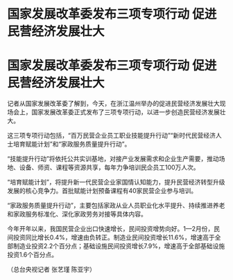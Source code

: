 # 国家发展改革委发布三项专项行动 促进民营经济发展壮大

# 国家发展改革委发布三项专项行动 促进民营经济发展壮大

记者从国家发展改革委了解到，今天，在浙江温州举办的促进民营经济发展壮大现场会上，国家发展改革委正式发布了三项专项行动，以进一步创造民营经济发展壮大。

这三项专项行动包括，“百万民营企业员工职业技能提升行动”“新时代民营经济人士培育赋能计划”和“家政服务质量提升行动”。

“技能提升行动”将依托公共实训基地，对接产业发展需求和企业生产需要，推动场地、设备、师资、课程等资源共享，每年力争培训民企员工100万人次。

“培育赋能计划”，将提升新一代民营企业家国情认知能力，提升民营经济转型升级发展的核心竞争力。首批赋能计划预备课程有40家民营企业参与培训。

“家政服务质量提升行动”，主要包括家政从业人员职业化水平提升、持续推进养老和家政服务标准化、深化家政劳务对接等具体内容。

今年开年以来，我国民营企业出口快速增长，民间投资增势向好。1—2月份，民间投资同比增长0.4%，增速由负转正。制造业民间投资增长11.6%，增速高于全部制造业投资2.2个百分点；基础设施民间投资增长7.9%，增速高于全部基础设施投资1.6个百分点。

（总台央视记者 张艺瑾 陈亚宇）

